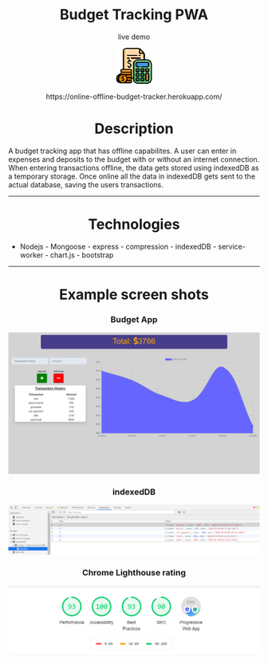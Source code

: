 
<h1 align="center">Budget Tracking PWA</h1>
<p align="center">live demo</p>
<p align="center">
  <img src="public/assets/images/icons/icon-72x72.png">
</p>
<p href="https://online-offline-budget-tracker.herokuapp.com/" align="center">https://online-offline-budget-tracker.herokuapp.com/</p>

<h1 align="center">Description</h1>
A budget tracking app that has offline capabilites. A user can enter in expenses and deposits to the budget with or without an internet connection. When entering transactions offline, the data gets stored using indexedDB as a temporary storage. Once online all the data in indexedDB gets sent to the actual database, saving the users transactions.

________________________________________________________________________________________________________________________________________

<h1 align="center">Technologies</h1>

 - Nodejs - Mongoose - express - compression - indexedDB - service-worker - chart.js - bootstrap

________________________________________________________________________________________________________________________________________

<h1 align="center">Example screen shots</h1>

<h3 align="center">Budget App</h3>

![Example profile](/public/assets/READMEimages/app.png)  

<h3 align="center">indexedDB</h3>

![Example profile](/public/assets/READMEimages/indexedDB.png)  

<h3 align="center">Chrome Lighthouse rating</h3>

![Example profile](/public/assets/READMEimages/lighthouse.png)  


